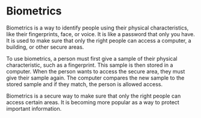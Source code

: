 # Biometrics

Biometrics is a way to identify people using their physical characteristics, like their fingerprints, face, or voice. It is like a password that only you have. It is used to make sure that only the right people can access a computer, a building, or other secure areas. 

To use biometrics, a person must first give a sample of their physical characteristic, such as a fingerprint. This sample is then stored in a computer. When the person wants to access the secure area, they must give their sample again. The computer compares the new sample to the stored sample and if they match, the person is allowed access. 

Biometrics is a secure way to make sure that only the right people can access certain areas. It is becoming more popular as a way to protect important information.

